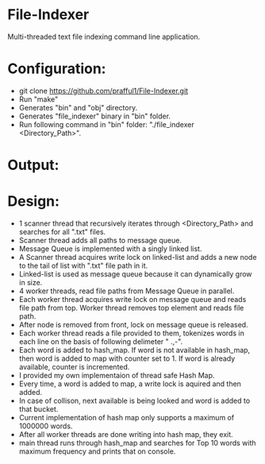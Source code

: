 # File-Indexer
Multi-threaded text file indexing command line application. 

# Configuration:
+ git clone https://github.com/prafful1/File-Indexer.git
+ Run "make"
+ Generates "bin" and "obj" directory.
+ Generates "file_indexer" binary in "bin" folder.
+ Run following command in "bin" folder: "./file_indexer <Directory_Path>".

# Output:

# Design:
+ 1 scanner thread that recursively iterates through <Directory_Path> and searches for all ".txt" files.
+ Scanner thread adds all paths to message queue. 
+ Message Queue is implemented with a singly linked list.
+ A Scanner thread acquires write lock on linked-list and adds a new node to the tail of list with ".txt" file path in it.
+ Linked-list is used as message queue because it can dynamically grow in size.
+ 4 worker threads, read file paths from Message Queue in parallel.
+ Each worker thread acquires write lock on message queue and reads file path from top. Worker thread removes top element and reads file path.
+ After node is removed from front, lock on message queue is released.
+ Each worker thread reads a file provided to them, tokenizes words in each line on the basis of following delimeter " .,-".
+ Each word is added to hash_map. If word is not available in hash_map, then word is added to map with counter set to 1. If word is already available, counter is incremented.
+ I provided my own implementaion of thread safe Hash Map. 
+ Every time, a word is added to map, a write lock is aquired and then added.
+ In case of collison, next available is being looked and word is added to that bucket.
+ Current implementation of hash map only supports a maximum of 1000000 words. 
+ After all worker threads are done writing into hash map, they exit.
+ main thread runs through hash_map and searches for Top 10 words with maximum frequency and prints that on console. 
